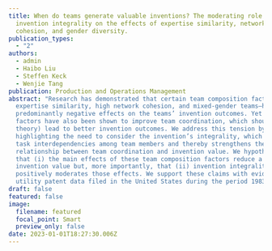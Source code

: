 ```yaml
---
title: When do teams generate valuable inventions? The moderating role of
  invention integrality on the effects of expertise similarity, network
  cohesion, and gender diversity.
publication_types:
  - "2"
authors:
  - admin
  - Haibo Liu
  - Steffen Keck
  - Wenjie Tang
publication: Production and Operations Management
abstract: "Research has demonstrated that certain team composition factors—high
  expertise similarity, high network cohesion, and mixed-gender teams—have
  predominantly negative effects on the teams’ invention outcomes. Yet these
  factors have also been shown to improve team coordination, which should (in
  theory) lead to better invention outcomes. We address this tension by
  highlighting the need to consider the invention’s integrality, which increases
  task interdependencies among team members and thereby strengthens the positive
  relationship between team coordination and invention value. We hypothesize
  that (i) the main effects of these team composition factors reduce a team’s
  invention value but, more importantly, that (ii) invention integrality
  positively moderates those effects. We support these claims with evidence from
  utility patent data filed in the United States during the period 1983–2015. "
draft: false
featured: false
image:
  filename: featured
  focal_point: Smart
  preview_only: false
date: 2023-01-01T18:27:30.006Z
---
```

